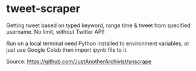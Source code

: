 # tweet-scraper
Getting tweet based on typed keyword, range time & tweet from specified username. No limit, without Twitter API!

Run on a local terminal need Python installed to environment variables,
or just use Google Colab then import ipynb file to it.

Source: https://github.com/JustAnotherArchivist/snscrape
